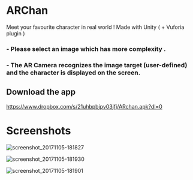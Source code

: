 # ARChan
Meet your favourite character in real world !  Made with Unity ( + Vuforia plugin ) 

### - Please select an image which has more complexity . 
### - The AR Camera recognizes the image target (user-defined) and the character is displayed on the screen. 

## Download the app 

https://www.dropbox.com/s/21uhbpbjpv03jfj/ARchan.apk?dl=0

# Screenshots




![screenshot_20171105-181827](https://user-images.githubusercontent.com/31897425/32414900-233dfa20-c256-11e7-897e-db5e72dd98d5.png)


![screenshot_20171105-181930](https://user-images.githubusercontent.com/31897425/32414902-29cdcd52-c256-11e7-85fa-8768e00b1973.png)


![screenshot_20171105-181901](https://user-images.githubusercontent.com/31897425/32414903-29feabde-c256-11e7-88ff-92d547e0e6f7.png)
